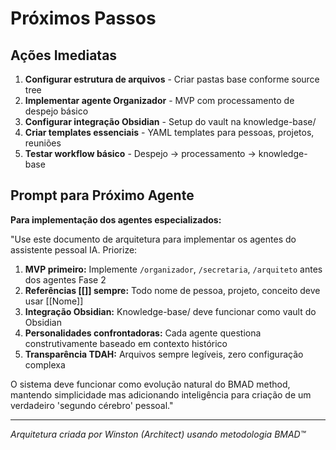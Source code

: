 # Próximos Passos

## Ações Imediatas

1. **Configurar estrutura de arquivos** - Criar pastas base conforme source tree
2. **Implementar agente Organizador** - MVP com processamento de despejo básico
3. **Configurar integração Obsidian** - Setup do vault na knowledge-base/
4. **Criar templates essenciais** - YAML templates para pessoas, projetos, reuniões
5. **Testar workflow básico** - Despejo → processamento → knowledge-base

## Prompt para Próximo Agente

**Para implementação dos agentes especializados:**

"Use este documento de arquitetura para implementar os agentes do assistente pessoal IA. Priorize:

1. **MVP primeiro:** Implemente `/organizador`, `/secretaria`, `/arquiteto` antes dos agentes Fase 2
2. **Referências [[]] sempre:** Todo nome de pessoa, projeto, conceito deve usar [[Nome]]
3. **Integração Obsidian:** Knowledge-base/ deve funcionar como vault do Obsidian
4. **Personalidades confrontadoras:** Cada agente questiona construtivamente baseado em contexto histórico
5. **Transparência TDAH:** Arquivos sempre legíveis, zero configuração complexa

O sistema deve funcionar como evolução natural do BMAD method, mantendo simplicidade mas adicionando inteligência para criação de um verdadeiro 'segundo cérebro' pessoal."

---

*Arquitetura criada por Winston (Architect) usando metodologia BMAD™*